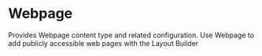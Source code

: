 # Webpage


Provides Webpage content type and related configuration.
Use Webpage to add publicly accessible web pages
with the Layout Builder